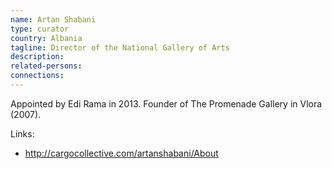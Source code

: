 ```yaml
---
name: Artan Shabani
type: curator
country: Albania
tagline: Director of the National Gallery of Arts
description:
related-persons:
connections:
---
```

Appointed by Edi Rama in 2013. Founder of The Promenade Gallery in Vlora (2007).

Links:
* <http://cargocollective.com/artanshabani/About>
